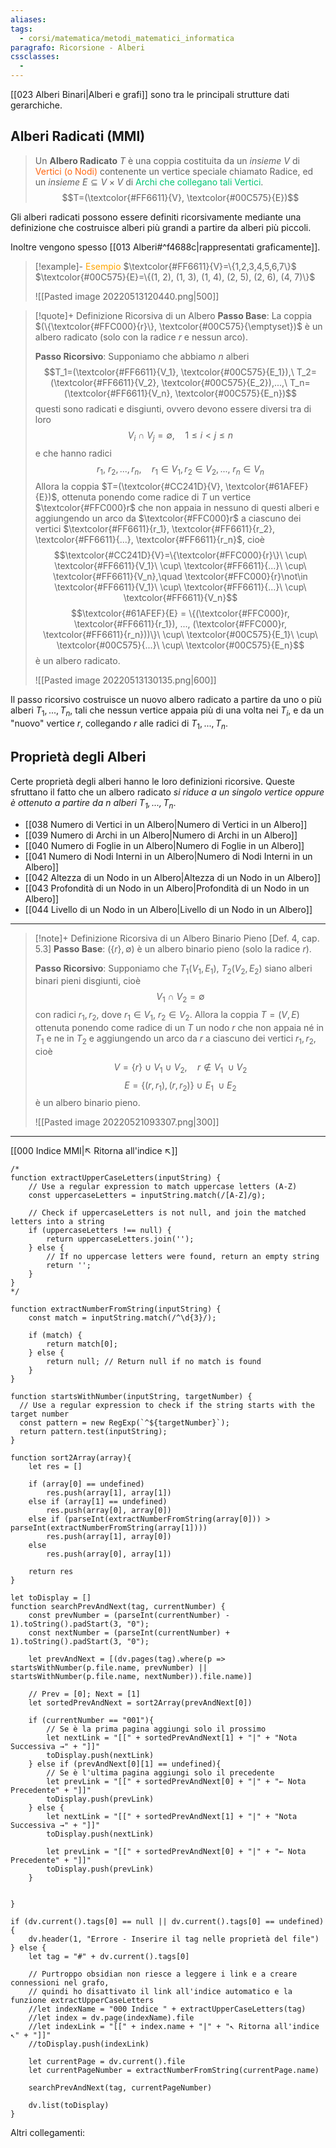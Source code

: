 ```yaml
---
aliases: 
tags:
  - corsi/matematica/metodi_matematici_informatica
paragrafo: Ricorsione - Alberi
cssclasses:
  - 
---
```

[[023 Alberi Binari|Alberi e grafi]] sono tra le principali strutture dati gerarchiche.

## Alberi Radicati (MMI)
>Un **Albero Radicato** $T$ è una coppia costituita da un *insieme* $V$ di <font color="FF6611">Vertici (o Nodi)</font> contenente un vertice speciale chiamato Radice, ed un *insieme* $E\subseteq V\times V$ di <font color="#00C575">Archi che collegano tali Vertici</font>.
>$$T=(\textcolor{#FF6611}{V}, \textcolor{#00C575}{E})$$

Gli alberi radicati possono essere definiti ricorsivamente mediante una definizione che costruisce alberi più grandi a partire da alberi più piccoli.

Inoltre vengono spesso [[013 Alberi#^f4688c|rappresentati graficamente]].

> [!example]- <font color="orange">Esempio</font>
> $\textcolor{#FF6611}{V}=\{1,2,3,4,5,6,7\}$
>$\textcolor{#00C575}{E}=\{(1, 2), (1, 3), (1, 4), (2, 5), (2, 6), (4, 7)\}$ 
>
>![[Pasted image 20220513120440.png|500]]


> [!quote]+ Definizione Ricorsiva di un Albero
> **Passo Base**: La coppia $(\{\textcolor{#FFC000}{r}\}, \textcolor{#00C575}{\emptyset})$ è un albero radicato (solo con la radice $r$ e nessun arco).
> 
> **Passo Ricorsivo**: Supponiamo che abbiamo $n$ alberi $$T_1=(\textcolor{#FF6611}{V_1}, \textcolor{#00C575}{E_1}),\ T_2=(\textcolor{#FF6611}{V_2}, \textcolor{#00C575}{E_2}),...,\ T_n=(\textcolor{#FF6611}{V_n}, \textcolor{#00C575}{E_n})$$
>questi sono radicati e disgiunti, ovvero devono essere diversi tra di loro $$V_i\ \cap\ V_j=\emptyset,\quad 1\leq i<j\leq n$$
>e che hanno radici $$r_1,\ r_2, ..., r_n,\quad r_1\in V_1, r_2\in V_2,...,\ r_n\in V_n$$
>Allora la coppia $T=(\textcolor{#CC241D}{V}, \textcolor{#61AFEF}{E})$, ottenuta ponendo come radice di $T$ un vertice $\textcolor{#FFC000}r$ che non appaia in nessuno di questi alberi e aggiungendo un arco da $\textcolor{#FFC000}r$ a ciascuno dei vertici $\textcolor{#FF6611}{r_1}, \textcolor{#FF6611}{r_2}, \textcolor{#FF6611}{...}, \textcolor{#FF6611}{r_n}$, cioè $$\textcolor{#CC241D}{V}=\{\textcolor{#FFC000}{r}\}\ \cup\ \textcolor{#FF6611}{V_1}\ \cup\ \textcolor{#FF6611}{...}\ \cup\ \textcolor{#FF6611}{V_n},\quad \textcolor{#FFC000}{r}\not\in \textcolor{#FF6611}{V_1}\ \cup\ \textcolor{#FF6611}{...}\ \cup\ \textcolor{#FF6611}{V_n}$$ $$\textcolor{#61AFEF}{E} = \{(\textcolor{#FFC000}r, \textcolor{#FF6611}{r_1}), ..., (\textcolor{#FFC000}r, \textcolor{#FF6611}{r_n}))\}\ \cup\ \textcolor{#00C575}{E_1}\ \cup\ \textcolor{#00C575}{...}\ \cup\ \textcolor{#00C575}{E_n}$$
>è un albero radicato.
>
>![[Pasted image 20220513130135.png|600]]


Il passo ricorsivo costruisce un nuovo albero radicato a partire da uno o più alberi $T_1, ..., T_n$, tali che nessun vertice appaia più di una volta nei $T_i$, e da un "nuovo" vertice $r$, collegando $r$ alle radici di $T_1, ..., T_n$.

## Proprietà degli Alberi
Certe proprietà degli alberi hanno le loro definizioni ricorsive. Queste sfruttano il fatto che un albero radicato *si riduce a un singolo vertice oppure è ottenuto a partire da $n$ alberi $T_1, ..., T_n$*.

- [[038 Numero di Vertici in un Albero|Numero di Vertici in un Albero]]
- [[039 Numero di Archi in un Albero|Numero di Archi in un Albero]]
- [[040 Numero di Foglie in un Albero|Numero di Foglie in un Albero]]
- [[041 Numero di Nodi Interni in un Albero|Numero di Nodi Interni in un Albero]]
- [[042 Altezza di un Nodo in un Albero|Altezza di un Nodo in un Albero]]
- [[043 Profondità di un Nodo in un Albero|Profondità di un Nodo in un Albero]]
- [[044 Livello di un Nodo in un Albero|Livello di un Nodo in un Albero]]

---

> [!note]+ Definizione Ricorsiva di un Albero Binario Pieno [Def. 4, cap. 5.3]
> **Passo Base**: $(\{r\}, \emptyset)$ è un albero binario pieno (solo la radice $r$).
> 
> **Passo Ricorsivo**: Supponiamo che $T_1(V_1, E_1),\ T_2(V_2, E_2)$ siano alberi binari pieni disgiunti, cioè $$V_1\ \cap\ V_2=\emptyset$$ con radici $r_1, r_2$, dove $r_1\in V_1,\ r_2\in V_2$.
>Allora la coppia $T=(V,E)$ ottenuta ponendo come radice di un $T$ un nodo $r$ che non appaia né in $T_1$ e ne in $T_2$ e aggiungendo un arco da $r$ a ciascuno dei vertici $r_1, r_2$, cioè $$V=\{r\}\ \cup\ V_1\ \cup\ V_2,\quad r\not\in V_1\ \cup V_2$$ $$E=\{(r, r_1), (r, r_2)\}\ \cup\ E_1\ \cup E_2$$
>è un albero binario pieno.
>
> ![[Pasted image 20220521093307.png|300]]



___
[[000 Indice MMI|↖ Ritorna all'indice ↖]]

```dataviewjs
/*
function extractUpperCaseLetters(inputString) {
	// Use a regular expression to match uppercase letters (A-Z)
	const uppercaseLetters = inputString.match(/[A-Z]/g);
	
	// Check if uppercaseLetters is not null, and join the matched letters into a string
	if (uppercaseLetters !== null) {
		return uppercaseLetters.join('');
	} else {
	    // If no uppercase letters were found, return an empty string
	    return '';
	}
}
*/

function extractNumberFromString(inputString) {
	const match = inputString.match(/^\d{3}/);
	
	if (match) {
		return match[0];
	} else {
		return null; // Return null if no match is found
	}
}

function startsWithNumber(inputString, targetNumber) {
  // Use a regular expression to check if the string starts with the target number
  const pattern = new RegExp(`^${targetNumber}`);
  return pattern.test(inputString);
}

function sort2Array(array){
	let res = []
	
	if (array[0] == undefined)
		res.push(array[1], array[1])
	else if (array[1] == undefined)
		res.push(array[0], array[0])
	else if (parseInt(extractNumberFromString(array[0])) > parseInt(extractNumberFromString(array[1])))
		res.push(array[1], array[0])
	else
		res.push(array[0], array[1])
	
	return res
}

let toDisplay = []
function searchPrevAndNext(tag, currentNumber) {
	const prevNumber = (parseInt(currentNumber) - 1).toString().padStart(3, "0");
	const nextNumber = (parseInt(currentNumber) + 1).toString().padStart(3, "0");
	
	let prevAndNext = [(dv.pages(tag).where(p => startsWithNumber(p.file.name, prevNumber) || startsWithNumber(p.file.name, nextNumber)).file.name)]
	
	// Prev = [0]; Next = [1]
	let sortedPrevAndNext = sort2Array(prevAndNext[0])
	
	if (currentNumber == "001"){ 
		// Se è la prima pagina aggiungi solo il prossimo
		let nextLink = "[[" + sortedPrevAndNext[1] + "|" + "Nota Successiva →" + "]]"
		toDisplay.push(nextLink)
	} else if (prevAndNext[0][1] == undefined){
		// Se è l'ultima pagina aggiungi solo il precedente
		let prevLink = "[[" + sortedPrevAndNext[0] + "|" + "← Nota Precedente" + "]]"
		toDisplay.push(prevLink)
	} else {
		let nextLink = "[[" + sortedPrevAndNext[1] + "|" + "Nota Successiva →" + "]]"
		toDisplay.push(nextLink)
		
		let prevLink = "[[" + sortedPrevAndNext[0] + "|" + "← Nota Precedente" + "]]"
		toDisplay.push(prevLink)
	}
	
	
}

if (dv.current().tags[0] == null || dv.current().tags[0] == undefined){
	dv.header(1, "Errore - Inserire il tag nelle proprietà del file")
} else {
	let tag = "#" + dv.current().tags[0]

	// Purtroppo obsidian non riesce a leggere i link e a creare connessioni nel grafo,
	// quindi ho disattivato il link all'indice automatico e la funzione extractUpperCaseLetters
	//let indexName = "000 Indice " + extractUpperCaseLetters(tag)
	//let index = dv.page(indexName).file
	//let indexLink = "[[" + index.name + "|" + "↖ Ritorna all'indice ↖" + "]]"
	//toDisplay.push(indexLink)
	
	let currentPage = dv.current().file
	let currentPageNumber = extractNumberFromString(currentPage.name)
	
	searchPrevAndNext(tag, currentPageNumber)
	
	dv.list(toDisplay)
}
```

Altri collegamenti: 
